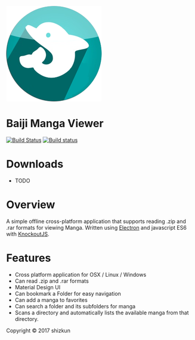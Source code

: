 ![Logo](/build/256x256.png)
# Baiji Manga Viewer
[![Build Status](https://travis-ci.org/shizkun/manga-viewer.svg?branch=refactor-with-test-spec)](https://travis-ci.org/shizkun/manga-viewer)
[![Build status](https://ci.appveyor.com/api/projects/status/hocka5ecscejfvg7?svg=true)](https://ci.appveyor.com/project/shizkun/manga-viewer)

# Downloads
- TODO

# Overview
A simple offline cross-platform application that supports reading .zip and .rar formats for viewing Manga. Written using [Electron](https://github.com/electron/electron) and javascript ES6 with [KnockoutJS](http://knockoutjs.com/). 

# Features
- Cross platform application for OSX / Linux / Windows
- Can read .zip and .rar formats
- Material Design UI
- Can bookmark a Folder for easy navigation
- Can add a manga to favorites
- Can search a folder and its subfolders for manga
- Scans a directory and automatically lists the available manga from that directory.



Copyright © 2017 shizkun
